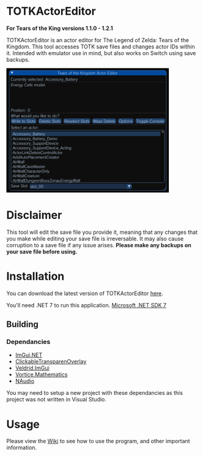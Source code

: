 # TOTKActorEditor
**For Tears of the King versions 1.1.0 - 1.2.1**

TOTKActorEditor is an actor editor for The Legend of Zelda: Tears of the Kingdom. This tool accesses TOTK save files and changes actor IDs within it. Intended with emulator use in mind, but also works on Switch using save backups.

<img src="menu.png" alt="TOTK Actor Editor menu" width="425">

# Disclaimer
This tool will edit the save file you provide it, meaning that any changes that you make while editing your save file is irreversable. It may also cause corruption to a save file if any issue arises.
**Please make any backups on your save file before using.**

# Installation
You can download the latest version of TOTKActorEditor [here](https://github.com/accountrev/TOTKActorEditor/releases/latest).

You'll need .NET 7 to run this application.
[Microsoft .NET SDK 7](https://dotnet.microsoft.com/en-us/download/dotnet/7.0)

## Building

### Dependancies
-   [ImGui.NET](https://www.nuget.org/packages/ImGui.NET)
-   [ClickableTransparenOverlay](https://www.nuget.org/packages/ClickableTransparentOverlay)
-   [Veldrid.ImGui](https://www.nuget.org/packages/Veldrid.ImGui/)
-   [Vortice.Mathematics](https://www.nuget.org/packages/Vortice.Mathematics/)
-   [NAudio](https://www.nuget.org/packages/NAudio/)

You may need to setup a new project with these dependancies as this project was not written in Visual Studio.

# Usage
Please view the [Wiki](https://github.com/accountrev/TOTKActorEditor/wiki) to see how to use the program, and other important information.
